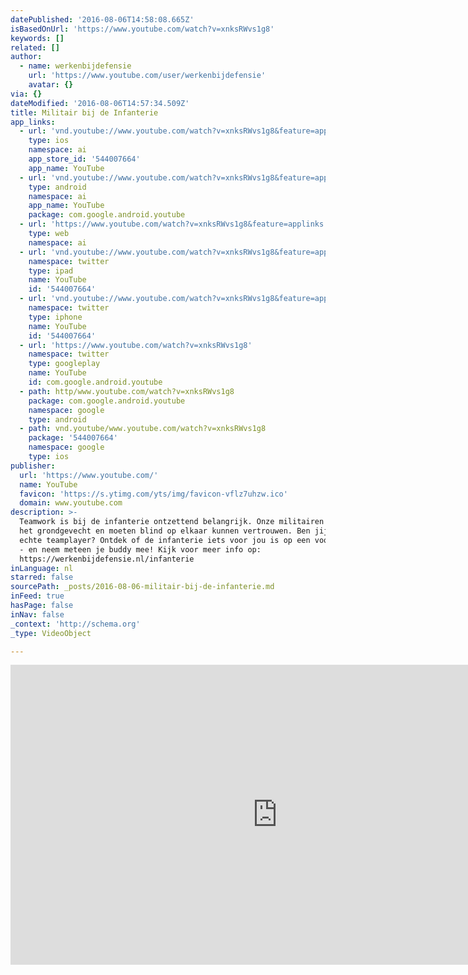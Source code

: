 ```yaml
---
datePublished: '2016-08-06T14:58:08.665Z'
isBasedOnUrl: 'https://www.youtube.com/watch?v=xnksRWvs1g8'
keywords: []
related: []
author:
  - name: werkenbijdefensie
    url: 'https://www.youtube.com/user/werkenbijdefensie'
    avatar: {}
via: {}
dateModified: '2016-08-06T14:57:34.509Z'
title: Militair bij de Infanterie
app_links:
  - url: 'vnd.youtube://www.youtube.com/watch?v=xnksRWvs1g8&feature=applinks'
    type: ios
    namespace: ai
    app_store_id: '544007664'
    app_name: YouTube
  - url: 'vnd.youtube://www.youtube.com/watch?v=xnksRWvs1g8&feature=applinks'
    type: android
    namespace: ai
    app_name: YouTube
    package: com.google.android.youtube
  - url: 'https://www.youtube.com/watch?v=xnksRWvs1g8&feature=applinks'
    type: web
    namespace: ai
  - url: 'vnd.youtube://www.youtube.com/watch?v=xnksRWvs1g8&feature=applinks'
    namespace: twitter
    type: ipad
    name: YouTube
    id: '544007664'
  - url: 'vnd.youtube://www.youtube.com/watch?v=xnksRWvs1g8&feature=applinks'
    namespace: twitter
    type: iphone
    name: YouTube
    id: '544007664'
  - url: 'https://www.youtube.com/watch?v=xnksRWvs1g8'
    namespace: twitter
    type: googleplay
    name: YouTube
    id: com.google.android.youtube
  - path: http/www.youtube.com/watch?v=xnksRWvs1g8
    package: com.google.android.youtube
    namespace: google
    type: android
  - path: vnd.youtube/www.youtube.com/watch?v=xnksRWvs1g8
    package: '544007664'
    namespace: google
    type: ios
publisher:
  url: 'https://www.youtube.com/'
  name: YouTube
  favicon: 'https://s.ytimg.com/yts/img/favicon-vflz7uhzw.ico'
  domain: www.youtube.com
description: >-
  Teamwork is bij de infanterie ontzettend belangrijk. Onze militairen leveren
  het grondgevecht en moeten blind op elkaar kunnen vertrouwen. Ben jij ook een
  echte teamplayer? Ontdek of de infanterie iets voor jou is op een voorlichting
  ‐ en neem meteen je buddy mee! Kijk voor meer info op:
  https://werkenbijdefensie.nl/infanterie
inLanguage: nl
starred: false
sourcePath: _posts/2016-08-06-militair-bij-de-infanterie.md
inFeed: true
hasPage: false
inNav: false
_context: 'http://schema.org'
_type: VideoObject

---
```

<iframe src="https://cdn.embedly.com/widgets/media.html?src=https%3A%2F%2Fwww.youtube.com%2Fembed%2FxnksRWvs1g8%3Ffeature%3Doembed&amp;url=http%3A%2F%2Fwww.youtube.com%2Fwatch%3Fv%3DxnksRWvs1g8&amp;image=https%3A%2F%2Fi.ytimg.com%2Fvi%2FxnksRWvs1g8%2Fhqdefault.jpg&amp;key=b7d04c9b404c499eba89ee7072e1c4f7&amp;type=text%2Fhtml&amp;schema=youtube" width="854" height="480" scrolling="no" frameborder="0" allowfullscreen="" style=""></iframe>